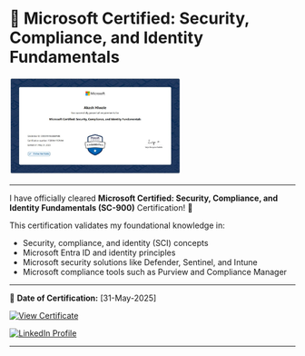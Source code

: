# 🏅 Microsoft Certified: Security, Compliance, and Identity Fundamentals

<img src="./images/sc-900-certificate.jpg" alt="Microsoft Certified: SC-900" width="60%"/>

---

I have officially cleared **Microsoft Certified: Security, Compliance, and Identity Fundamentals (SC-900)** Certification! 🎉

This certification validates my foundational knowledge in:
- Security, compliance, and identity (SCI) concepts
- Microsoft Entra ID and identity principles
- Microsoft security solutions like Defender, Sentinel, and Intune
- Microsoft compliance tools such as Purview and Compliance Manager

---

📅 **Date of Certification:** [31-May-2025]  

[![View Certificate](https://img.shields.io/badge/View%20Certificate-Microsoft%20Learn-blue?logo=microsoft)](https://learn.microsoft.com/api/credentials/share/en-us/AkashHiwale-8022/C9DD4A1632EEFA86?sharingId=453553DFB7E38EC9)

[![LinkedIn Profile](https://img.shields.io/badge/LinkedIn-Profile-blue?logo=linkedin)](https://www.linkedin.com/in/akash-hiwale-b2374619b/)

---